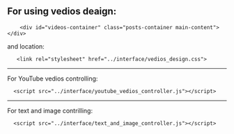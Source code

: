 For using vedios deaign:
---------------------------
        <div id="videos-container" class="posts-container main-content"></div>
and location:

       <link rel="stylesheet" href="../interface/vedios_design.css"> 

-----------------------------------
For YouTube vedios controlling:

      <script src="../interface/youtube_vedios_controller.js"></script>      


--------------------------------
For text and image contrilling:

      <script src="../interface/text_and_image_controller.js"></script>
